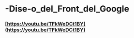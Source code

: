 # -Dise-o_del_Front_del_Google
### [https://youtu.be/TFkWeDCt1BY](https://youtu.be/TFkWeDCt1BY)




